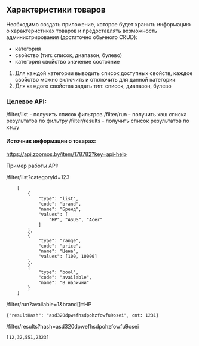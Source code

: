 ## Характеристики товаров
Необходимо создать приложение, которое будет хранить информацию о характеристиках товаров 
и предоставлять возможность администрирования (достаточно обычного CRUD):
- категория
- свойство  (тип: список, диапазон, булево)
- категория свойство значение состояние



1. Для каждой категории выводить список доступных свойств, каждое свойство можно включить и отключить для данной категории
2. Для каждого свойства задать тип: список, диапазон, булево

### Целевое API:

/filter/list - получить список фильтров
/filter/run - получить хэш списка результатов по фильтру
/filter/results - получить список результатов по хэшу

#### Источник информации о товарах:
https://api.zoomos.by/item/178782?key=api-help

Пример работы API:

/filter/list?categoryId=123

>
        [
            {
                "type": "list",
                "code": "brand",
                "name": "Бренд",
                "values": [
                    "HP", "ASUS", "Acer"
                ]
            },
            {
                "type": "range",
                "code": "price",
                "name": "Цена",
                "values": [100, 10000]
            },
            {
                "type": "bool",
                "code": "available",
                "name": "В наличии"
            }
        ]
>


/filter/run?available=1&brand[]=HP

    {"resultHash": "asd320dpwefhsdpohzfowfu9osei", cnt: 1231}

/filter/results?hash=asd320dpwefhsdpohzfowfu9osei

    [12,32,551,2323]
